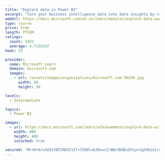 ```yaml
---
title: "Explore data in Power BI"
excerpt: "Turn your business intelligence data into data insights by creating and configuring Power BI dashboards."
webUrl: https://docs.microsoft.com/en-us/learn/modules/explore-data-power-bi/
type: course
price: Free
length: PT53M
ratings:
  count: 3431
  average: 4.7155347
heat: 55

provider:
  name: Microsoft Learn
  domain: microsoft.com
  images:
    - url: /assets/images/organizations/microsoft.com-50x50.jpg
      width: 50
      height: 50

levels:
  - Intermediate

topics:
  - Power BI

images:
  - url: https://docs.microsoft.com/learn/achievements/explore-data-with-power-bi-desktop-social.png
    width: 800
    height: 400
    isCached: true

secured: "M++D+9/s4ZdtVNTCRDVI1I7+lhDOlvKJ8uxsZ/BW/ODdExEhCp+2g5XOiGiryNXziDVwNPj/bIs//6oOMuobDYZNbGw7nMhs/97b844zATv0HkaO1xGU1LW3IvHLB2jIhre2nwWHBlYXJdwL4v4X2SJEYX0bpc0HnIivyQsPvaMkdZpPX5ZkC5SsBOBC5dfbCn9AWkNu2YoOmQQaWwMY0zdwow718WZUkrMi3pUciOe94QYwwTuwaSKV9PKn2bnv8wsCu9piUCJRtKKw0NHVwiOyZfj9KA9r8q6R3hLiOfCIu2ypRww3SUeGQFm/QaxyyI0p274i2+mhxPaupFTBAaYoqGR1arTaMxZhUgmv3/7j2h95BI9iLgTLs83NSXMzOU7W8yMy4FKqDCd2KSZEA/jcZ1dvKh4vDnMXNdGmbY4=;qxzU+CGTO0+Rt41MF5gKVQ=="
---
```


